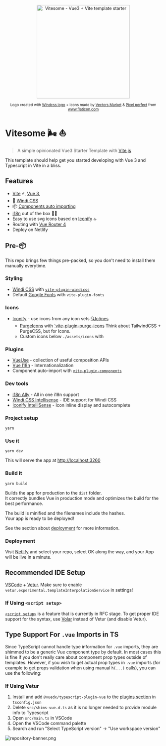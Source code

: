 <p align='center'><img width="300px" style="display:block; margin:0 auto;" src="https://res.cloudinary.com/alvarosaburido/image/upload/v1621848301/projects/vitesome/logotype_zq9g5i.png" alt="Vitesome - Vue3 + Vite template starter">
</p>

<p align='center'>
<sub>Logo created with <a href="https://windicss.org/">Windcss logo</a> + Icons made by <a href="https://www.flaticon.com/authors/vectors-market" title="Vectors Market">Vectors Market</a> & <a href="https://www.flaticon.com/authors/pixel-perfect" title="Pixel perfect">Pixel perfect</a> from <a href="https://www.flaticon.com/" title="Flaticon">www.flaticon.com</a>  </sub>
</p>

# Vitesome 🌬 ⛵️

> A simple opinionated Vue3 Starter Template with [Vite.js](https://vitejs.dev/)

This template should help get you started developing with Vue 3 and Typescript in Vite in a bliss.

## Features

-  [Vite](https://github.com/vitejs/vite) ⚡️, [Vue 3](https://github.com/vuejs/vue-next),
-  💨 [Windi CSS](https://github.com/windicss/windicss)
-  📦 [Components auto importing](./src/components)
-  [i18n](https://github.com/intlify/vue-i18n-next) out of the box 👩‍🎨
-  Easy to use svg icons based on [Iconify](https://iconify.design) 🔝
-  Routing with [Vue Router 4](https://github.com/vuejs/vue-router-next)
-  Deploy on Netlify

## Pre-📦

This repo brings few things pre-packed, so you don't need to install them manually everytime.

### Styling

-  [Windi CSS](https://github.com/windicss/windicss) with [`vite-plugin-windicss`](https://github.com/windicss/vite-plugin-windicss)
-  Default [Google Fonts](https://github.com/stafyniaksacha/vite-plugin-fonts#readme) with `vite-plugin-fonts`

### Icons

-  [Iconify](https://iconify.design) - use icons from any icon sets [🔍Icônes](https://icones.netlify.app/)
   -  [PurgeIcons](https://github.com/antfu/purge-icons) with [`vite-plugin-purge-icons](vite-plugin-purge-icons) Think about TailwindCSS + PurgeCSS, but for Icons.
   -  Custom icons below `./assets/icons` with

### Plugins

-  [VueUse](https://github.com/vueuse/vueuse) - collection of useful composition APIs
-  [Vue I18n](https://github.com/intlify/vue-i18n-next) - Internationalization
-  Component auto-import with [`vite-plugin-components`](https://github.com/antfu/vite-plugin-components)

### Dev tools

-  [i18n Ally](https://marketplace.visualstudio.com/items?itemName=lokalise.i18n-ally) - All in one i18n support
-  [Windi CSS Intellisense](https://marketplace.visualstudio.com/items?itemName=voorjaar.windicss-intellisense) - IDE support for Windi CSS
-  [Iconify IntelliSense](https://marketplace.visualstudio.com/items?itemName=antfu.iconify) - Icon inline display and autocomplete

### Project setup

```
yarn
```

### Use it

```
yarn dev
```

This will serve the app at [http://localhost:3260](http://localhost:3260)

### Build it

```
yarn build
```

Builds the app for production to the `dist` folder.<br>
It correctly bundles Vue in production mode and optimizes the build for the best performance.

The build is minified and the filenames include the hashes.<br>
Your app is ready to be deployed!

See the section about [deployment](#deployment) for more information.

### Deployment

Visit [Netlify](https://app.netlify.com/start) and select your repo, select OK along the way, and your App will be live in a minute.

## Recommended IDE Setup

[VSCode](https://code.visualstudio.com/) + [Vetur](https://marketplace.visualstudio.com/items?itemName=octref.vetur). Make sure to enable `vetur.experimental.templateInterpolationService` in settings!

### If Using `<script setup>`

[`<script setup>`](https://github.com/vuejs/rfcs/pull/227) is a feature that is currently in RFC stage. To get proper IDE support for the syntax, use [Volar](https://marketplace.visualstudio.com/items?itemName=johnsoncodehk.volar) instead of Vetur (and disable Vetur).

## Type Support For `.vue` Imports in TS

Since TypeScript cannot handle type information for `.vue` imports, they are shimmed to be a generic Vue component type by default. In most cases this is fine if you don't really care about component prop types outside of templates. However, if you wish to get actual prop types in `.vue` imports (for example to get props validation when using manual `h(...)` calls), you can use the following:

### If Using Vetur

1. Install and add `@vuedx/typescript-plugin-vue` to the [plugins section](https://www.typescriptlang.org/tsconfig#plugins) in `tsconfig.json`
2. Delete `src/shims-vue.d.ts` as it is no longer needed to provide module info to Typescript
3. Open `src/main.ts` in VSCode
4. Open the VSCode command palette
5. Search and run "Select TypeScript version" -> "Use workspace version"

![repository-banner.png](https://res.cloudinary.com/alvarosaburido/image/upload/v1612193118/as-portfolio/Repo_Banner_kexozw.png)
